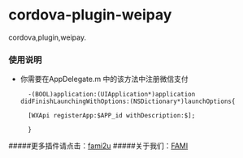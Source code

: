 # cordova-plugin-weipay
cordova,plugin,weipay.
### 使用说明
* 你需要在AppDelegate.m 中的该方法中注册微信支付
 
        -(BOOL)application:(UIApplication*)application didFinishLaunchingWithOptions:(NSDictionary*)launchOptions{
        
        [WXApi registerApp:$APP_id withDescription:$];
        
        }
#####更多插件请点击：[fami2u](https://github.com/fami2u)
#####关于我们：[FAMI](http://fami2u.com)
